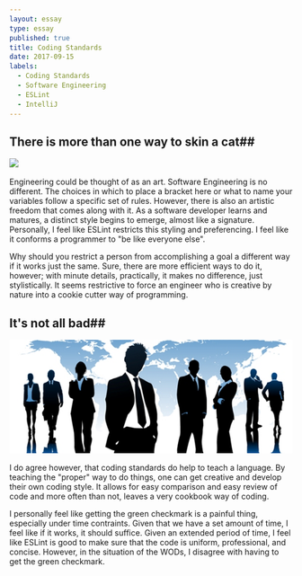 ```yaml
---
layout: essay
type: essay
published: true
title: Coding Standards
date: 2017-09-15
labels:
  - Coding Standards
  - Software Engineering
  - ESLint
  - IntelliJ
---
```


## There is more than one way to skin a cat##


<img class="ui tiny left circular floated image" src="../images/smaller.jpg">

Engineering could be thought of as an art. Software Engineering is no different. The choices in which to place a bracket here or what to name your variables follow a specific set of rules. However, there is also an artistic freedom that comes along with it. As a software developer learns and matures, a distinct style begins to emerge, almost like a signature. Personally, I feel like ESLint restricts this styling and preferencing. I feel like it conforms a programmer to "be like everyone else". 

Why should you restrict a person from accomplishing a goal a different way if it works just the same. Sure, there are more efficient ways to do it, however; with minute details, practically, it makes no difference, just stylistically. It seems restrictive to force an engineer who is creative by nature into a cookie cutter way of programming.

## It's not all bad##


<img class="ui tiny left circular floated image" src="../images/YoungProfessional.jpg">

I do agree however, that coding standards do help to teach a language. By teaching the "proper" way to do things, one can get creative and develop their own coding style. It allows for easy comparison and easy review of code and more often than not, leaves a very cookbook way of coding.

I personally feel like getting the green checkmark is a painful thing, especially under time contraints. Given that we have a set amount of time, I feel like if it works, it should suffice. Given an extended period of time, I feel like ESLint is good to make sure that the code is uniform, professional, and concise. However, in the situation of the WODs, I disagree with having to get the green checkmark.
